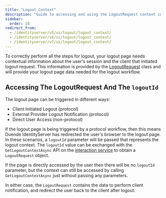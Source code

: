 ```yaml
---
title: "Logout Context"
description: "Guide to accessing and using the LogoutRequest context in IdentityServer, which provides essential information for implementing proper logout workflows across different initiation scenarios."
sidebar:
  order: 10
redirect_from:
  - /identityserver/v5/ui/logout/logout_context/
  - /identityserver/v6/ui/logout/logout_context/
  - /identityserver/v7/ui/logout/logout_context/
---
```


To correctly perform all the steps for logout, your logout page needs contextual information about the user's session and the client that initiated logout request.
This information is provided by the [LogoutRequest](/identityserver/reference/services/interaction-service/#logoutrequest) class and will provide your logout page data needed for the logout workflow.

## Accessing The LogoutRequest And The `logoutId`

The logout page can be triggered in different ways:
* Client Initiated Logout (protocol)
* External Provider Logout Notification (protocol)
* Direct User Access (non-protocol)

If the logout page is being triggered by a protocol workflow, then this means Duende IdentityServer has redirected the user's browser to the logout page.
In these scenarios, a `logoutId` parameter will be passed that represents the logout context. 
The `logoutId` value can be exchanged with the `GetLogoutContextAsync` API on the [interaction service](/identityserver/reference/services/interaction-service/) to obtain a `LogoutRequest` object.

If the page is directly accessed by the user then there will be no `logoutId` parameter, but the context can still be accessed by calling `GetLogoutContextAsync` just without passing any parameters.

In either case, the `LogoutRequest` contains the data to perform client notification, and redirect the user back to the client after logout.

